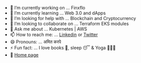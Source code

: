 - 🔭 I’m currently working on ... Finxflo
- 🌱 I’m currently learning ... Web 3.0 and dApps
- 🤔 I’m looking for help with ... Blockchain and Cryptocurrency 
- 👯 I’m looking to collaborate on ... Terraform EKS modules
- 💬 Ask me about ... Kubernetes | AWS
- 📫 How to reach me: ... [Linkedin](https://www.linkedin.com/in/karpeamit/) or [Twitter](https://twitter.com/amitkarpe)
- 😄 Pronouns: ... अमित करपे 
- ⚡ Fun fact: ... I love books 📖, sleep 😴 & Yoga 🧘🏾‍♂️ 
- 🏡 [Home page](amitkarpe.gitlab.io)
<!---
https://github.com/hkupty
-->
